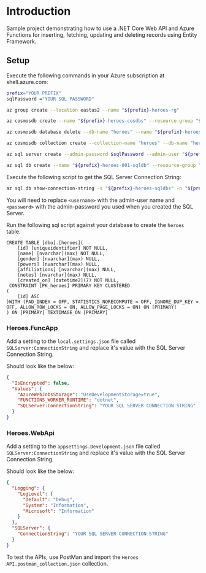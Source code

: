 # Introduction

Sample project demonstrating how to use a .NET Core Web API and Azure Functions for inserting, fetching, updating and deleting records using Entity Framework.

## Setup

Execute the following commands in your Azure subscription at shell.azure.com:

```bash
prefix="YOUR PREFIX"
sqlPassword ="YOUR SQL PASSWORD"

az group create --location eastus2 --name "${prefix}-heroes-rg"

az cosmosdb create --name "${prefix}-heroes-cosdbs" --resource-group "${prefix}-heroes-rg"

az cosmosdb database delete --db-name "heroes" --name "${prefix}-heroes-cosdbs" --resource-group-name "${prefix}-heroes-rg" --throughput 400

az cosmosdb collection create --collection-name "heroes" --db-name "heroes" --name "${prefix}-heroes-cosdbs" --resource-group-name "${prefix}-heroes-rg" --partition-key-path "/hero_id"

az sql server create --admin-password $sqlPassword --admin-user "${prefix}-heroes-sqldbs" --name "${prefix}-heroes-sqldbs" --resource-group "${prefix}-heroes-rg"

az sql db create --name "${prefix}-heroes-001-sqldb" --resource-group "${prefix}-heroes-rg" --server "${prefix}-heroes-sqldbs" --tier "Basic"

```

Execute the following script to get the SQL Server Connection String:

```bash
az sql db show-connection-string -s "${prefix}-heroes-sqldbs" -n "${prefix}-heroes-001-sqldb" -c ado.net
```

You will need to replace `<username>` with the admin-user name and `<password>` with the admin-password you used when you created the SQL Server.

Run the following sql script against your database to create the `heroes` table.

```
CREATE TABLE [dbo].[heroes](
	[id] [uniqueidentifier] NOT NULL,
	[name] [nvarchar](max) NOT NULL,
	[gender] [nvarchar](max) NULL,
	[powers] [nvarchar](max) NULL,
	[affiliations] [nvarchar](max) NULL,
	[notes] [nvarchar](max) NULL,
	[created_on] [datetime2](7) NOT NULL,
 CONSTRAINT [PK_heroes] PRIMARY KEY CLUSTERED
(
	[id] ASC
)WITH (PAD_INDEX = OFF, STATISTICS_NORECOMPUTE = OFF, IGNORE_DUP_KEY = OFF, ALLOW_ROW_LOCKS = ON, ALLOW_PAGE_LOCKS = ON) ON [PRIMARY]
) ON [PRIMARY] TEXTIMAGE_ON [PRIMARY]
```

### Heroes.FuncApp

Add a setting to the `local.settings.json` file called `SQLServer:ConnectionString` and replace it's value with the SQL Server Connection String.

Should look like the below:

```json
{
  "IsEncrypted": false,
  "Values": {
    "AzureWebJobsStorage": "UseDevelopmentStorage=true",
    "FUNCTIONS_WORKER_RUNTIME": "dotnet",
    "SQLServer:ConnectionString": "YOUR SQL SERVER CONNECTION STRING"
  }
}
```

### Heroes.WebApi

Add a setting to the `appsettings.Development.json` file called `SQLServer:ConnectionString` and replace it's value with the SQL Server Connection String.

Should look like the below:

```json
{
  "Logging": {
    "LogLevel": {
      "Default": "Debug",
      "System": "Information",
      "Microsoft": "Information"
    }
  },
  "SQLServer": {
    "ConnectionString": "YOUR SQL SERVER CONNECTION STRING"
  }
}
```

To test the APIs, use PostMan and import the `Heroes API.postman_collection.json` collection.
